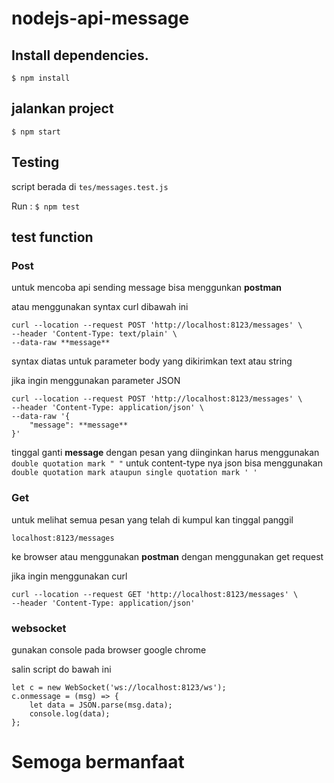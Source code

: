 # nodejs-api-message

## Install dependencies.

`$ npm install`

## jalankan project

`$ npm start`

## Testing 

script berada di `tes/messages.test.js`

Run : `$ npm test`

## test function

### Post
untuk mencoba api sending message bisa menggunkan **postman**

atau menggunakan syntax curl dibawah ini

```
curl --location --request POST 'http://localhost:8123/messages' \
--header 'Content-Type: text/plain' \
--data-raw **message**
```

syntax diatas untuk parameter body yang dikirimkan text atau string

jika ingin menggunakan parameter JSON

```
curl --location --request POST 'http://localhost:8123/messages' \
--header 'Content-Type: application/json' \
--data-raw '{
	"message": **message**	
}'
```

tinggal ganti **message** dengan pesan yang diinginkan 
harus menggunakan `double quotation mark " "` untuk content-type nya json
bisa menggunakan `double quotation mark ataupun single quotation mark ' ' ` 

### Get

untuk melihat semua pesan yang telah di kumpul kan tinggal panggil

`localhost:8123/messages`

ke browser atau menggunakan **postman** dengan menggunakan get request

jika ingin menggunakan curl

```
curl --location --request GET 'http://localhost:8123/messages' \
--header 'Content-Type: application/json'
```

### websocket

gunakan console pada browser google chrome

salin script do bawah ini

```
let c = new WebSocket('ws://localhost:8123/ws');
c.onmessage = (msg) => {
	let data = JSON.parse(msg.data);
	console.log(data);
};
```

# Semoga bermanfaat

